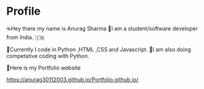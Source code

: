 # Profile

☕Hey there my name is Anurag Sharma 
📖I am  a student/software developer from India. 🇮🇳

🌇Currently I code in Python ,HTML ,CSS and Javascript.
🥇I am also doing competative coding with Python.


🌝Here is my Portfolio website

https://anurag30112003.github.io/Portfolio.github.io/
